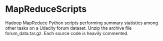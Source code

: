 MapReduceScripts
================

Hadoop MapReduce Python scripts performing summary statistics among other tasks on a Udacity forum dataset. Unzip the 
archive file forum_data.tar.gz. Each source code is heavily commented. 

